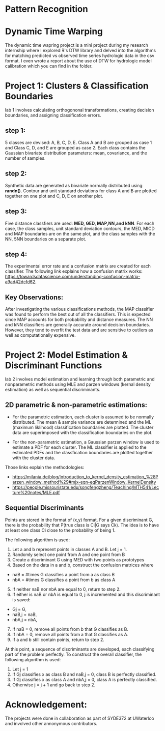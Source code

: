# Pattern Recognition

# Dynamic Time Warping
The dynamic time wapring project is a mini project during my research internship where I explored R's DTW library and delved into the algorithms for matching predicted vs observed time series hydrologic data in the csv format. I even wrote a report about the use of DTW for hydrologic model calibration which you can find in the folder.

# Project 1: Clusters & Classification Boundaries
lab 1 involves calculating orthogononal transformations, creating decision boundaries, and assigning classification errors. 

## step 1:
5 classes are devised: A, B, C, D, E. Class A and B are grouped as case 1 and Class C, D, and E are grouped as case 2. Each class contains the Gaussian bivariate distribution parameters: mean, covariance, and the number of samples. 

## step 2:
Synthetic data are generated as bivariate normally distributed using **randn()**. Contour and unit standard deviations for class A and B are plotted together on one plot and C, D, E on another plot. 

## step 3:
Five distance classfiers are used: **MED, GED, MAP,NN,and kNN**. For each case, the class samples, unit standard deviation contours,
the MED, MICD and MAP boundaries are on the same plot, and the class samples with the NN, 5NN boundaries on a separate plot. 

## step 4:
The experimental error rate and a confusion matrix are created for each classifier. The following link explains how a confusion matrix works:
https://towardsdatascience.com/understanding-confusion-matrix-a9ad42dcfd62.

## Key Observations:
After investigating the various classifications methods, the MAP classifier was found to perform the best out of all the classifiers. This is expected since MAP accounts for both probability and distance measures. The NN and kNN classifiers are generally accurate around decision boundaries. However, they tend to overfit the test data and are sensitive to outliers as well as computationally expensive.

# Project 2: Model Estimation & Discriminant Functions

lab 2 involves model estimation and learning through both parametric and nonparametric methods using MLE and parzen windows (kernal density estimation) as well as sequential discriminants. 

## 2D parametric & non-parametric estimations:
- For the parametric estimation, each cluster is assumed to be normally distributed. The mean & sample variance are determined and the ML (maximum liklihood) classification boundaries are plotted. The cluster data are superimposed with the classification boundaries on the plot.

- For the non-parametric estimation, a Gaussian parzen window is used to estimate a PDF for each cluster. The ML classifier is applied to the estimated PDFs
and the classfication boundaries are plotted together with the cluster data. 

Those links explain the methodologies: 
- https://milania.de/blog/Introduction_to_kernel_density_estimation_%28Parzen_window_method%29#mjx-eqn-eqParzenWindow_KernelDensity
- https://people.missouristate.edu/songfengzheng/Teaching/MTH541/Lecture%20notes/MLE.pdf

## Sequential Discriminants
Points are stored in the format of (x,y) format. For a given discriminant G, there is the probability that P(true class is Ci|G says Ck). The idea is to have at least one class Ci close to the probability of being 1. 

The following algorithm is used:
1. Let a and b represent points in classes A and B. Let j = 1. 
2. Randomly select one point from A and one point from B
3. Create a discriminant G using MED with two points as prototypes
4. Based on the data in a and b, construct the confusion matrices where 
- naB = #times G classifies a point from a as class B
- nbA = #times G classifies a point from b as class A
5. If neither naB nor nbA are equal to 0, return to step 2.
6. If either is naB or nbA is equal to 0, j is incremented and this discriminant is saved:
- Gj = G, 
- naB,j = naB, 
- nbA,j = nbA, 
7. If naB = 0, remove all points from b that G classifies as B.
8. If nbA = 0, remove all points from a that G classifies as A. 
9. If a and b still contain points, return to step 2. 

At this point, a sequence of discriminants are developed, each classifying part of the problem perfectly. To construct the overall classifier, the following algorithm is used: 
1. Let j = 1
2. If Gj classifies x as class B and naB,j = 0, class B is perfectly classified. 
3. If Gj classifies x as class A and nbA,j = 0, class A is perfectly classified. 
4. Otherwise j = j + 1 and go back to step 2.

# Acknowledgement: 
The projects were done in collaboration as part of SYDE372 at UWaterloo and involved other annonymous contributors. 
